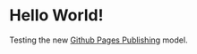 # Hello World!

Testing the new [Github Pages Publishing](https://github.com/blog/2289-publishing-with-github-pages-now-as-easy-as-1-2-3) model.
